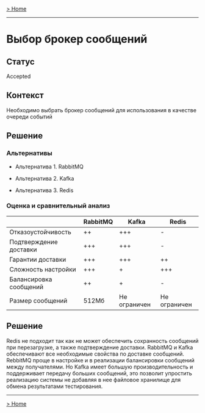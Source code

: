 [> Home](../graduate_project.md)

---

# Выбор брокер сообщений

## Статус

Accepted

## Контекст

Необходимо выбрать брокер сообщений для использования в качестве очереди событий

## Решение

### Альтернативы
- Альтернатива 1. RabbitMQ  

- Альтернатива 2. Kafka  

- Альтернатива 3. Redis  

### Оценка и сравнительный анализ

|                        | RabbitMQ | Kafka        | Redis        |
|------------------------|----------|--------------|--------------|
| Отказоустойчивость     | ++       | +++          | -            |
| Подтверждение доставки | +++      | +++          | -            |
| Гарантии доставки      | +++      | +++          | ++           |
| Сложность настройки    | +++      | +            | +++          |
| Балансировка сообщений | ++       | +            | -            |
| Размер сообщений       | 512Мб    | Не ограничен | Не ограничен |

## Решение

Redis не подходит так как не может обеспечить сохранность сообщений при перезагрузке, а также подтверждение доставки.
RabbitMQ и Kafka обеспечивают все необходимые свойства по доставке сообщений.
RebbitMQ проще в настройке и в реализации балансировки сообщений между получателями.
Но Kafka имеет большую производительность и поддерживает передачу больших сообщений, это позволит упростить реализацию 
системы не добавляя в нее файловое хранилище для обмена результатами тестирования.

---

[> Home](../graduate_project.md)